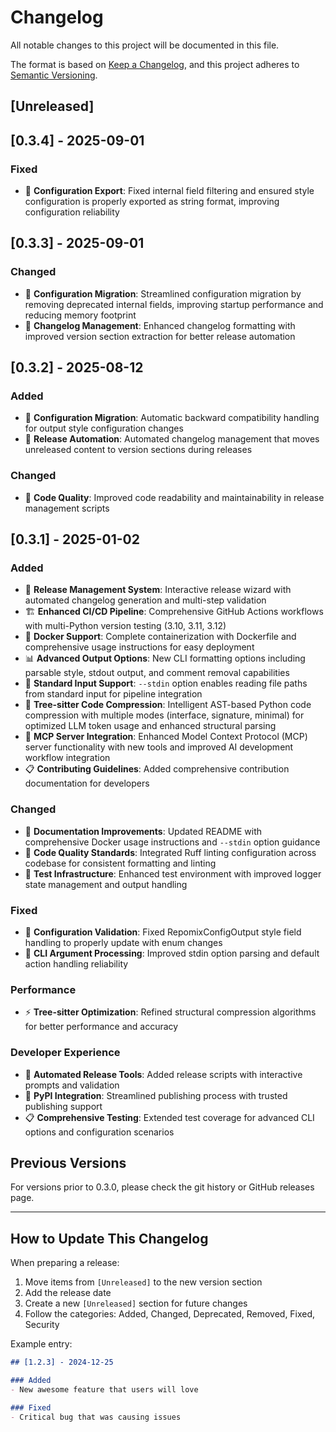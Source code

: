 # Changelog

All notable changes to this project will be documented in this file.

The format is based on [Keep a Changelog](https://keepachangelog.com/en/1.0.0/),
and this project adheres to [Semantic Versioning](https://semver.org/spec/v2.0.0.html).

## [Unreleased]

## [0.3.4] - 2025-09-01

### Fixed
- 🔧 **Configuration Export**: Fixed internal field filtering and ensured style configuration is properly exported as string format, improving configuration reliability
## [0.3.3] - 2025-09-01

### Changed
- 🧹 **Configuration Migration**: Streamlined configuration migration by removing deprecated internal fields, improving startup performance and reducing memory footprint
- 📝 **Changelog Management**: Enhanced changelog formatting with improved version section extraction for better release automation

## [0.3.2] - 2025-08-12

### Added
- 🔄 **Configuration Migration**: Automatic backward compatibility handling for output style configuration changes
- 🚀 **Release Automation**: Automated changelog management that moves unreleased content to version sections during releases

### Changed
- 🧹 **Code Quality**: Improved code readability and maintainability in release management scripts

## [0.3.1] - 2025-01-02

### Added
- 🚀 **Release Management System**: Interactive release wizard with automated changelog generation and multi-step validation
- 🏗️ **Enhanced CI/CD Pipeline**: Comprehensive GitHub Actions workflows with multi-Python version testing (3.10, 3.11, 3.12)
- 🐳 **Docker Support**: Complete containerization with Dockerfile and comprehensive usage instructions for easy deployment
- 📊 **Advanced Output Options**: New CLI formatting options including parsable style, stdout output, and comment removal capabilities
- 🔧 **Standard Input Support**: `--stdin` option enables reading file paths from standard input for pipeline integration
- 🌳 **Tree-sitter Code Compression**: Intelligent AST-based Python code compression with multiple modes (interface, signature, minimal) for optimized LLM token usage and enhanced structural parsing
- 🤖 **MCP Server Integration**: Enhanced Model Context Protocol (MCP) server functionality with new tools and improved AI development workflow integration
- 📋 **Contributing Guidelines**: Added comprehensive contribution documentation for developers

### Changed  
- 📖 **Documentation Improvements**: Updated README with comprehensive Docker usage instructions and `--stdin` option guidance
- 🎯 **Code Quality Standards**: Integrated Ruff linting configuration across codebase for consistent formatting and linting
- 🧪 **Test Infrastructure**: Enhanced test environment with improved logger state management and output handling

### Fixed
- 🐛 **Configuration Validation**: Fixed RepomixConfigOutput style field handling to properly update with enum changes
- 🔧 **CLI Argument Processing**: Improved stdin option parsing and default action handling reliability

### Performance
- ⚡ **Tree-sitter Optimization**: Refined structural compression algorithms for better performance and accuracy

### Developer Experience
- 🤖 **Automated Release Tools**: Added release scripts with interactive prompts and validation
- 🔐 **PyPI Integration**: Streamlined publishing process with trusted publishing support
- 📋 **Comprehensive Testing**: Extended test coverage for advanced CLI options and configuration scenarios

## Previous Versions

For versions prior to 0.3.0, please check the git history or GitHub releases page.

---

## How to Update This Changelog

When preparing a release:

1. Move items from `[Unreleased]` to the new version section
2. Add the release date 
3. Create a new `[Unreleased]` section for future changes
4. Follow the categories: Added, Changed, Deprecated, Removed, Fixed, Security

Example entry:
```markdown
## [1.2.3] - 2024-12-25

### Added
- New awesome feature that users will love

### Fixed  
- Critical bug that was causing issues
```